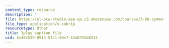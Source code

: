 ```yaml
---
content_type: resource
description: ''
file: https://ol-ocw-studio-app-qa.s3.amazonaws.com/courses/3-60-symmetry-structure-and-tensor-properties-of-materials-fall-2005/4c40c53909145fc188c712a8755b8313_2dms7bxzoXk.vtt
file_type: application/x-subrip
resourcetype: Other
title: 3play caption file
uid: 4c40c539-0914-5fc1-88c7-12a8755b8313
---
```

